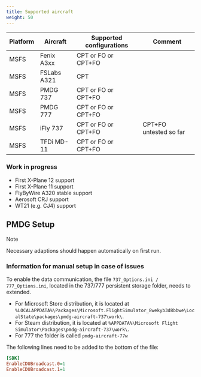 ```yaml
---
title: Supported aircraft
weight: 50
---
```


| Platform | Aircraft    | Supported configurations | Comment                     |
|----------|-------------|--------------------------|-----------------------------|
| MSFS     | Fenix A3xx  | CPT or FO or CPT+FO      |                             |
| MSFS     | FSLabs A321 | CPT                      |                             |
| MSFS     | PMDG 737    | CPT or FO or CPT+FO      |                             |
| MSFS     | PMDG 777    | CPT or FO or CPT+FO      |                             |
| MSFS     | iFly 737    | CPT or FO or CPT+FO      | CPT+FO untested so far      |
| MSFS     | TFDi MD-11  | CPT or FO or CPT+FO      |                             |

### Work in progress

- First X-Plane 12 support
- First X-Plane 11 support
- FlyByWire A320 stable support
- Aerosoft CRJ support
- WT21 (e.g. CJ4) support

## PMDG Setup

> [!NOTE]
> Necessary adaptions should happen automatically on first run.

### Information for manual setup in case of issues

To enable the data communication, the file `737_Options.ini / 777_Options.ini`, located in the 737/777 persistent storage folder, needs to extended.

- For Microsoft Store distribution, it is located at `%LOCALAPPDATA%\Packages\Microsoft.FlightSimulator_8wekyb3d8bbwe\LocalState\packages\pmdg-aircraft-737\work\`.
- For Steam distribution, it is located at `%APPDATA%\Microsoft Flight Simulator\Packages\pmdg-aircraft-737\work\`.
- For 777 the folder is called `pmdg-aircraft-77w`

The following lines need to be added to the bottom of the file:

```ini
[SDK]
EnableCDUBroadcast.0=1
EnableCDUBroadcast.1=1
```
